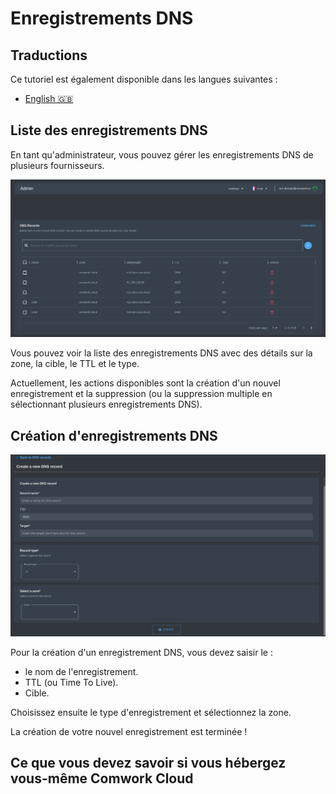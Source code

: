 # Enregistrements DNS

## Traductions

Ce tutoriel est également disponible dans les langues suivantes :
* [English 🇬🇧](../../../../tutorials/api/dns_records.md)

## Liste des enregistrements DNS

En tant qu'administrateur, vous pouvez gérer les enregistrements DNS de plusieurs fournisseurs.

![liste dns](../../../../img/dns_records/dns_records_list.png)

Vous pouvez voir la liste des enregistrements DNS avec des détails sur la zone, la cible, le TTL et le type.

Actuellement, les actions disponibles sont la création d'un nouvel enregistrement et la suppression (ou la suppression multiple en sélectionnant plusieurs enregistrements DNS).

## Création d'enregistrements DNS

![dns creation](../../../../img/dns_records/dns_records_creation.png)

Pour la création d'un enregistrement DNS, vous devez saisir le :

- le nom de l'enregistrement.
- TTL (ou Time To Live).
- Cible. <!-- TODO : la cible doit être expliquée -->

Choisissez ensuite le type d'enregistrement et sélectionnez la zone.

La création de votre nouvel enregistrement est terminée !

## Ce que vous devez savoir si vous hébergez vous-même Comwork Cloud
<!-- TODO : @oussama expliquer spécifiquement pour chaque fournisseur -->
